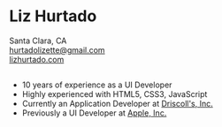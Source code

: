 Liz Hurtado
===
Santa Clara, CA
<br>[hurtadolizette@gmail.com](mailto:hurtadolizette@gmail.com)
<br>[lizhurtado.com](http://www.lizhurtado.com)

##

* 10 years of experience as a UI Developer
* Highly experienced with HTML5, CSS3, JavaScript
* Currently an Application Developer at [Driscoll's, Inc.](www.driscolls.com)
* Previously a UI Developer at [Apple, Inc.](apple.com)
